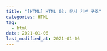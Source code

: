 ```yaml
---  
title: "[HTML] HTML 03: 문서 기본 구조"  
categories: HTML  
tag:
  - html
date: 2021-01-06
last_modified_at: 2021-01-06
--- 
```


